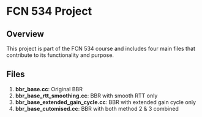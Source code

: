# FCN 534 Project

## Overview
This project is part of the FCN 534 course and includes four main files that contribute to its functionality and purpose.

## Files
1. **bbr_base.cc**: Original BBR
2. **bbr_base_rtt_smoothing.cc**: BBR with smooth RTT only
3. **bbr_base_extended_gain_cycle.cc**: BBR with extended gain cycle only
4. **bbr_base_cutomised.cc**: BBR with both method 2 & 3 combined
